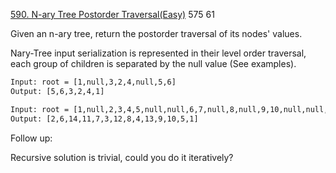 [590. N-ary Tree Postorder Traversal(Easy)](https://leetcode.com/problems/n-ary-tree-postorder-traversal/)
575 61

Given an n-ary tree, return the postorder traversal of its nodes' values.

Nary-Tree input serialization is represented in their level order traversal, each group of children is separated by the
null value (See examples).

```html
Input: root = [1,null,3,2,4,null,5,6]
Output: [5,6,3,2,4,1]

Input: root = [1,null,2,3,4,5,null,null,6,7,null,8,null,9,10,null,null,11,null,12,null,13,null,null,14]
Output: [2,6,14,11,7,3,12,8,4,13,9,10,5,1]
```

Follow up:

Recursive solution is trivial, could you do it iteratively?